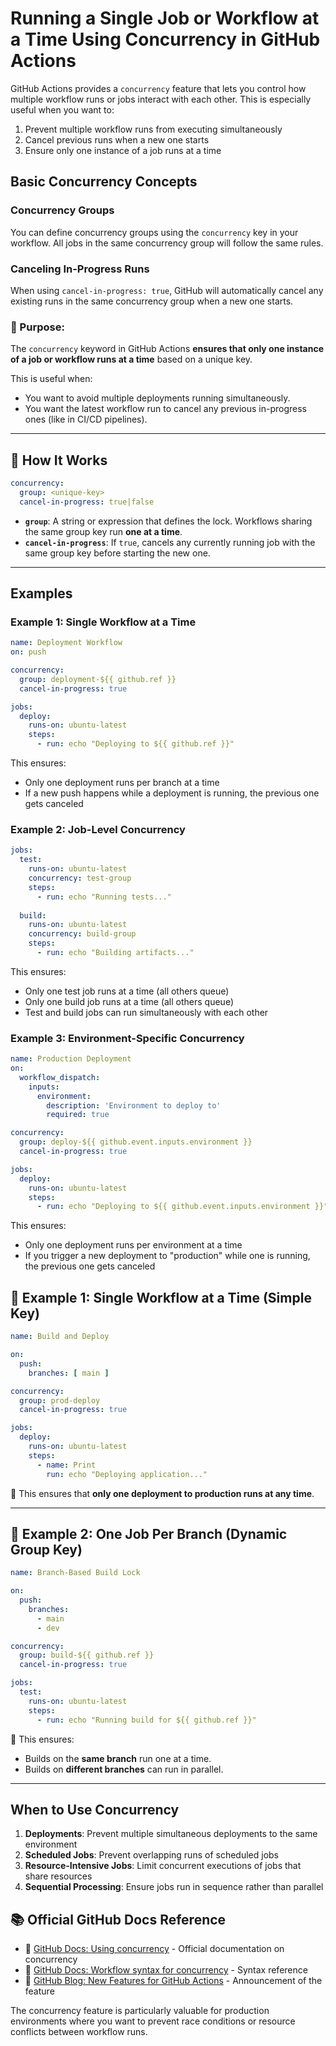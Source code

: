 # Running a Single Job or Workflow at a Time Using Concurrency in GitHub Actions

GitHub Actions provides a `concurrency` feature that lets you control how multiple workflow runs or jobs interact with each other. This is especially useful when you want to:

1. Prevent multiple workflow runs from executing simultaneously
2. Cancel previous runs when a new one starts
3. Ensure only one instance of a job runs at a time

## Basic Concurrency Concepts

### Concurrency Groups
You can define concurrency groups using the `concurrency` key in your workflow. All jobs in the same concurrency group will follow the same rules.

### Canceling In-Progress Runs
When using `cancel-in-progress: true`, GitHub will automatically cancel any existing runs in the same concurrency group when a new one starts.


### 📌 Purpose:

The `concurrency` keyword in GitHub Actions **ensures that only one instance of a job or workflow runs at a time** based on a unique key.

This is useful when:

* You want to avoid multiple deployments running simultaneously.
* You want the latest workflow run to cancel any previous in-progress ones (like in CI/CD pipelines).

---

## 🧠 How It Works

```yaml
concurrency:
  group: <unique-key>
  cancel-in-progress: true|false
```

* **`group`**: A string or expression that defines the lock. Workflows sharing the same group key run **one at a time**.
* **`cancel-in-progress`**: If `true`, cancels any currently running job with the same group key before starting the new one.

---

## Examples

### Example 1: Single Workflow at a Time
```yaml
name: Deployment Workflow
on: push

concurrency: 
  group: deployment-${{ github.ref }}
  cancel-in-progress: true

jobs:
  deploy:
    runs-on: ubuntu-latest
    steps:
      - run: echo "Deploying to ${{ github.ref }}"
```

This ensures:
- Only one deployment runs per branch at a time
- If a new push happens while a deployment is running, the previous one gets canceled

### Example 2: Job-Level Concurrency
```yaml
jobs:
  test:
    runs-on: ubuntu-latest
    concurrency: test-group
    steps:
      - run: echo "Running tests..."
  
  build:
    runs-on: ubuntu-latest
    concurrency: build-group
    steps:
      - run: echo "Building artifacts..."
```

This ensures:
- Only one test job runs at a time (all others queue)
- Only one build job runs at a time (all others queue)
- Test and build jobs can run simultaneously with each other

### Example 3: Environment-Specific Concurrency
```yaml
name: Production Deployment
on:
  workflow_dispatch:
    inputs:
      environment:
        description: 'Environment to deploy to'
        required: true

concurrency: 
  group: deploy-${{ github.event.inputs.environment }}
  cancel-in-progress: true

jobs:
  deploy:
    runs-on: ubuntu-latest
    steps:
      - run: echo "Deploying to ${{ github.event.inputs.environment }}"
```

This ensures:
- Only one deployment runs per environment at a time
- If you trigger a new deployment to "production" while one is running, the previous one gets canceled




## 🔧 Example 1: Single Workflow at a Time (Simple Key)

```yaml
name: Build and Deploy

on:
  push:
    branches: [ main ]

concurrency:
  group: prod-deploy
  cancel-in-progress: true

jobs:
  deploy:
    runs-on: ubuntu-latest
    steps:
      - name: Print
        run: echo "Deploying application..."
```

📝 This ensures that **only one deployment to production runs at any time**.

---

## 🔧 Example 2: One Job Per Branch (Dynamic Group Key)

```yaml
name: Branch-Based Build Lock

on:
  push:
    branches:
      - main
      - dev

concurrency:
  group: build-${{ github.ref }}
  cancel-in-progress: true

jobs:
  test:
    runs-on: ubuntu-latest
    steps:
      - run: echo "Running build for ${{ github.ref }}"
```

📝 This ensures:

* Builds on the **same branch** run one at a time.
* Builds on **different branches** can run in parallel.

---



## When to Use Concurrency

1. **Deployments**: Prevent multiple simultaneous deployments to the same environment
2. **Scheduled Jobs**: Prevent overlapping runs of scheduled jobs
3. **Resource-Intensive Jobs**: Limit concurrent executions of jobs that share resources
4. **Sequential Processing**: Ensure jobs run in sequence rather than parallel
## 📚 Official GitHub Docs Reference

* 🔗 [GitHub Docs: Using concurrency](https://docs.github.com/en/actions/using-jobs/using-concurrency) - Official documentation on concurrency
* 🔗 [GitHub Docs: Workflow syntax for concurrency](https://docs.github.com/en/actions/using-workflows/workflow-syntax-for-github-actions#concurrency) - Syntax reference
* 🔗 [GitHub Blog: New Features for GitHub Actions](https://github.blog/changelog/2021-04-19-github-actions-limit-workflow-run-or-job-concurrency/) - Announcement of the feature

The concurrency feature is particularly valuable for production environments where you want to prevent race conditions or resource conflicts between workflow runs.
